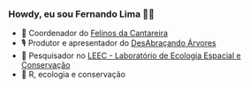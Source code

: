 ### Howdy, eu sou Fernando Lima 🖖🏻


- 🐆 Coordenador do [Felinos da Cantareira](http://www.felinosdacantareira.com.br)
- 🎙 Produtor e apresentador do [DesAbraçando Árvores](https://www.desabrace.com.br)
- 🤠 Pesquisador no [LEEC - Laboratório de Ecologia Espacial e Conservação](https://leec.eco.br/)
- 🤯 R, ecologia e conservação
<!--
**pardalismitis/pardalismitis** is a ✨ _special_ ✨ repository because its `README.md` (this file) appears on your GitHub profile.

Here are some ideas to get you started:

- 🔭 I’m currently working on ...
- 🌱 I’m currently learning ...
- 👯 I’m looking to collaborate on ...
- 🤔 I’m looking for help with ...
- 💬 Ask me about ...
- 📫 How to reach me: ...
- 😄 Pronouns: ...
- ⚡ Fun fact: ...
-->
